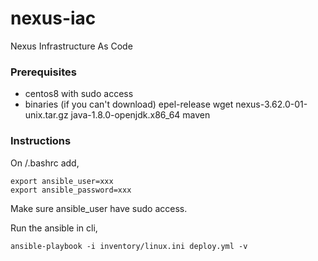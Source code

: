 # nexus-iac
Nexus Infrastructure As Code

### Prerequisites
- centos8 with sudo access
- binaries (if you can't download)
    epel-release
    wget
    nexus-3.62.0-01-unix.tar.gz
    java-1.8.0-openjdk.x86_64
    maven

### Instructions

On <home>/.bashrc add,
```
export ansible_user=xxx
export ansible_password=xxx
```
Make sure ansible_user have sudo access.

Run the ansible in cli,
```
ansible-playbook -i inventory/linux.ini deploy.yml -v
```